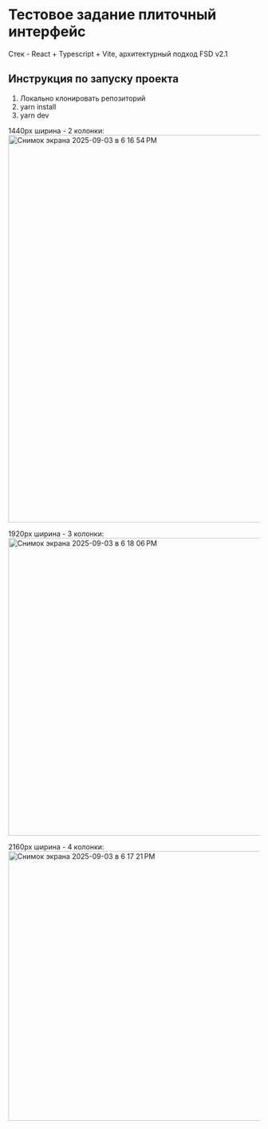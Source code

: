 # Тестовое задание плиточный интерфейс

Стек - React + Typescript + Vite, архитектурный подход FSD v2.1

## Инструкция по запуску проекта

1. Локально клонировать репозиторий
2. yarn install
3. yarn dev

1440px ширина - 2 колонки:
<img width="1439" height="776" alt="Снимок экрана 2025-09-03 в 6 16 54 PM" src="https://github.com/user-attachments/assets/60969e4a-559d-4352-af0f-1f25a94821fa" />

1920px ширина - 3 колонки:
<img width="1056" height="596" alt="Снимок экрана 2025-09-03 в 6 18 06 PM" src="https://github.com/user-attachments/assets/6d3e5a08-d434-4a82-bdae-646e528f0621" />

2160px ширина - 4 колонки:
<img width="1081" height="540" alt="Снимок экрана 2025-09-03 в 6 17 21 PM" src="https://github.com/user-attachments/assets/8cd5c634-b8b0-4547-8cca-9fb2be5f0ae8" />

